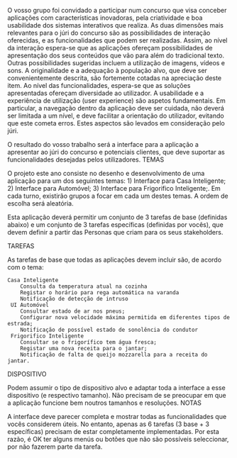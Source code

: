 O vosso grupo foi convidado a participar num concurso que visa conceber aplicações com características inovadoras, pela criatividade e boa usabilidade dos sistemas interativos que realiza. As duas dimensões mais relevantes para o júri do concurso são as possibilidades de interação oferecidas, e as funcionalidades que podem ser realizadas. Assim, ao nível da interação espera-se que as aplicações ofereçam possibilidades de apresentação dos seus conteúdos que vão para além do tradicional texto. Outras possibilidades sugeridas incluem a utilização de imagens, vídeos e sons. A originalidade e a adequação à população alvo, que deve ser convenientemente descrita, são fortemente cotadas na apreciação deste item. Ao nível das funcionalidades, espera-se que as soluções apresentadas ofereçam diversidade ao utilizador. A usabilidade e a experiência de utilização (user experience) são aspetos fundamentais. Em particular, a navegação dentro da aplicação deve ser cuidada, não deverá ser limitada a um nível, e deve facilitar a orientação do utilizador, evitando que este cometa erros. Estes aspectos são levados em consideração pelo júri.

O resultado do vosso trabalho será a interface para a aplicação a apresentar ao júri do concurso e potenciais clientes, que deve suportar as funcionalidades desejadas pelos utilizadores.
TEMAS

O projeto este ano consiste no desenho e desenvolvimento de uma aplicação para um dos seguintes temas: 1) Interface para Casa Inteligente; 2) Interface para Automóvel; 3) Interface para Frigorifico Inteligente;. Em cada turno, existirão grupos a focar em cada um destes temas. A ordem de escolha será aleatória. 

Esta aplicação deverá permitir um conjunto de 3 tarefas de base (definidas abaixo) e um conjunto de 3 tarefas específicas (definidas por vocês), que devem definir a partir das Personas que criam para os seus stakeholders. 

TAREFAS

As tarefas de base que todas as aplicações devem incluir são, de acordo com o tema:

    Casa Inteligente
        Consulta da temperatura atual na cozinha
        Registar o horário para rega automática na varanda
        Notificação de detecção de intruso
     UI Automóvel
        Consultar estado de ar nos pneus;
        Configurar nova velocidade máxima permitida em diferentes tipos de estrada;
        Notificação de possível estado de sonolência do condutor
     Frigorifico Inteligente
        Consultar se o frigorífico tem água fresca;
        Registar uma nova receita para o jantar;
        Notificação de falta de queijo mozzarella para a receita do jantar.

DISPOSITIVO

Podem assumir o tipo de dispositivo alvo e adaptar toda a interface a esse dispositivo (e respectivo tamanho). Não precisam de se preocupar em que a aplicação funcione bem noutros tamanhos e resoluções.
NOTAS

A interface deve parecer completa e mostrar todas as funcionalidades que vocês considerem úteis. No entanto, apenas as 6 tarefas (3 base + 3 específicas) precisam de estar completamente implementadas. Por esta razão, é OK ter alguns menús ou botões que não são possíveis seleccionar, por não fazerem parte da tarefa.
